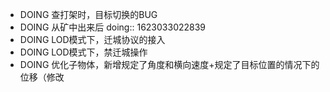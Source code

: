 - DOING 查打架时，目标切换的BUG
- DOING 从矿中出来后
  doing:: 1623033022839
- DOING LOD模式下，迁城协议的接入
- DOING LOD模式下，禁迁城操作
- DOING 优化子物体，新增规定了角度和横向速度+规定了目标位置的情况下的位移（修改
